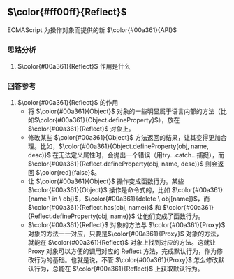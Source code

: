 <!--
 * @Author: fulangren 1746575462@qq.com
 * @Date: 2023-11-28 15:59:21
 * @LastEditors: fulangren 1746575462@qq.com
 * @LastEditTime: 2023-11-28 17:33:10
 * @FilePath: \question-Interview\ECMAScript\005-Reflect\README.md
 * @Description: 这是默认设置,请设置`customMade`, 打开koroFileHeader查看配置 进行设置: https://github.com/OBKoro1/koro1FileHeader/wiki/%E9%85%8D%E7%BD%AE
-->
## $\color{#ff00ff}{Reflect}$
ECMAScript 为操作对象而提供的新 $\color{#00a361}{API}$

### 思路分析
1. $\color{#00a361}{Reflect}$ 作用是什么

### 回答参考
1. $\color{#00a361}{Reflect}$ 的作用
    * 将 $\color{#00a361}{Object}$ 对象的一些明显属于语言内部的方法（比如$\color{#00a361}{Object.defineProperty}$），放在 $\color{#00a361}{Reflect}$ 对象上。
    * 修改某些 $\color{#00a361}{Object}$ 方法返回的结果，让其变得更加合理。比如，$\color{#00a361}{Object.defineProperty(obj, name, desc)}$ 在无法定义属性时，会抛出一个错误（用try...catch...捕捉），而 $\color{#00a361}{Reflect.defineProperty(obj, name, desc)}$ 则会返回 $\color{red}{false}$。
    * 让 $\color{#00a361}{Object}$ 操作变成函数行为。某些 $\color{#00a361}{Object}$ 操作是命令式的，比如 $\color{#00a361}{name \ in \ obj}$，$\color{#00a361}{delete \ obj[name]}$，而 $\color{#00a361}{Reflect.has(obj, name)}$ 和 $\color{#00a361}{Reflect.defineProperty(obj, name)}$ 让他们变成了函数行为。
    * $\color{#00a361}{Reflect}$ 对象的方法与 $\color{#00a361}{Proxy}$ 对象的方法一一对应，只要是$\color{#00a361}{Proxy}$ 对象的方法，就能在 $\color{#00a361}{Reflect}$ 对象上找到对应的方法。这就让 Proxy 对象可以方便的调用对应的 Reflect 方法，完成默认行为，作为修改行为的基础。也就是说，不管 $\color{#00a361}{Proxy}$ 怎么修改默认行为，总能在 $\color{#00a361}{Reflect}$ 上获取默认行为。